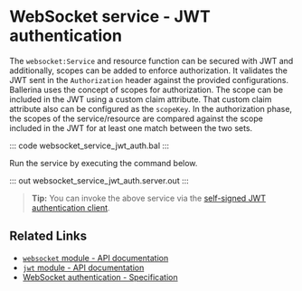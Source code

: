# WebSocket service - JWT authentication

The `websocket:Service` and resource function can be secured with JWT and additionally, scopes can be added to enforce authorization. It validates the JWT sent in the `Authorization` header against the provided configurations. Ballerina uses the concept of scopes for authorization. The scope can be included in the JWT using a custom claim attribute. That custom claim attribute also can be configured as the `scopeKey`. In the authorization phase, the scopes of the service/resource are compared against the scope included in the JWT for at least one match between the two sets.

::: code websocket_service_jwt_auth.bal :::

Run the service by executing the command below.

::: out websocket_service_jwt_auth.server.out :::

>**Tip:** You can invoke the above service via the [self-signed JWT authentication client](/learn/by-example/websocket-client-self-signed-jwt-auth).

## Related Links
- [`websocket` module - API documentation](https://lib.ballerina.io/ballerina/websocket/latest)
- [`jwt` module - API documentation](https://lib.ballerina.io/ballerina/jwt/latest/)
- [WebSocket authentication - Specification](/spec/websocket/#52-authentication-and-authorization)